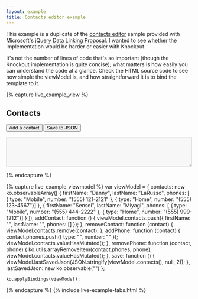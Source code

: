 ```yaml
---
layout: example
title: Contacts editor example
---
```


This example is a duplicate of the <a href="http://github.com/nje/jquery-datalink">contacts editor</a> sample provided with Microsoft's <a href='http://wiki.github.com/nje/jquery-datalink/jquery-data-linking-proposal'>jQuery Data Linking Proposal</a>. I wanted to see whether the implementation would be harder or easier with Knockout. 

It's not the number of lines of code that's so important (though the Knockout implementation is quite concise); what matters is how easily you can understand the code at a glance. Check the HTML source code to see how simple the viewModel is, and how straightforward it is to bind the template to it.

<style type="text/css">
    .liveExample TR { vertical-align: top; }
    .liveExample TABLE, .liveExample TD, .liveExample TH { padding: 0.2em; border-width: 0; margin: 0; }
    .liveExample TD A { font-size: 0.8em; text-decoration: none; }
    .liveExample table.contactsEditor > tbody > TR { border-bottom: 1px solid silver; }
    .liveExample td input { width: 8em; }
</style>

{% capture live_example_view %} 
<h2>Contacts</h2>
<div id="contactsList" data-bind='template: "contactsListTemplate"'> </div>
<script type="text/html" id="contactsListTemplate">
    <table class='contactsEditor'>
        <tr>
            <th>First name</th>
            <th>Last name</th>
            <th>Phone numbers</th>
        </tr>
        {{'{{'}}each(i, contact) contacts()}}                    
            <tr>
                <td>
                    <input data-bind="value: firstName" />
                    <div><a href="#" data-bind="click: function() { viewModel.removeContact(contact) }">Delete</a></div>
                </td>
                <td><input data-bind="value: lastName" /></td>
                <td>
                    <table>
                        {{'{{'}}each(i, phone) phones}}
                            <tr>
                                <td><input data-bind="value: type" /></td>
                                <td><input data-bind="value: number" /></td>
                                <td><a href="#" data-bind="click: function() { viewModel.removePhone(contact, phone) }">Delete</a></td>
                            </tr>
                        {{'{{'}}/each}}
                    </table>
                    <a href="#" data-bind="click: function() { viewModel.addPhone(contact) }">Add number</a>
                </td>
            </tr>
        {{'{{'}}/each}}
    </table>
</script>

<p>
    <button data-bind="click: addContact">Add a contact</button>
    <button data-bind="click: save, enable: contacts().length > 0">Save to JSON</button>
</p>

<textarea data-bind="value: lastSavedJson" rows="5" cols="60" disabled="disabled"> </textarea>

{% endcapture %}

{% capture live_example_viewmodel %}
    var viewModel = {
        contacts: new ko.observableArray([
            { firstName: "Danny", lastName: "LaRusso", phones: [
                { type: "Mobile", number: "(555) 121-2121" },
                { type: "Home", number: "(555) 123-4567"}]
            },
            { firstName: "Sensei", lastName: "Miyagi", phones: [
                { type: "Mobile", number: "(555) 444-2222" },
                { type: "Home", number: "(555) 999-1212"}]
            }
        ]),
        addContact: function () {
            viewModel.contacts.push({ firstName: "", lastName: "", phones: [] });
        },
        removeContact: function (contact) {
            viewModel.contacts.remove(contact);
        },
        addPhone: function (contact) {
            contact.phones.push({ type: "", number: "" });
            viewModel.contacts.valueHasMutated();
        },
        removePhone: function (contact, phone) {
            ko.utils.arrayRemoveItem(contact.phones, phone);
            viewModel.contacts.valueHasMutated();
        },
        save: function () {
            viewModel.lastSavedJson(JSON.stringify(viewModel.contacts(), null, 2));
        },
        lastSavedJson: new ko.observable("")
    };

    ko.applyBindings(viewModel);
{% endcapture %}
{% include live-example-tabs.html %}